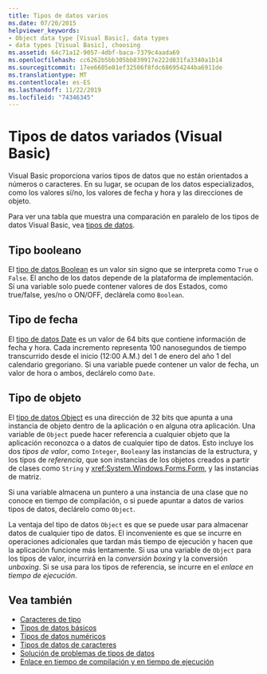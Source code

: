 ```yaml
---
title: Tipos de datos varios
ms.date: 07/20/2015
helpviewer_keywords:
- Object data type [Visual Basic], data types
- data types [Visual Basic], choosing
ms.assetid: 64c71a12-9057-4dbf-baca-7379c4aada69
ms.openlocfilehash: cc6262b5bb305bb839917e222d831fa3340a1b14
ms.sourcegitcommit: 17ee6605e01ef32506f8fdc686954244ba6911de
ms.translationtype: MT
ms.contentlocale: es-ES
ms.lasthandoff: 11/22/2019
ms.locfileid: "74346345"
---
```

# <a name="miscellaneous-data-types-visual-basic"></a>Tipos de datos variados (Visual Basic)
Visual Basic proporciona varios tipos de datos que no están orientados a números o caracteres. En su lugar, se ocupan de los datos especializados, como los valores sí/no, los valores de fecha y hora y las direcciones de objeto.  
  
 Para ver una tabla que muestra una comparación en paralelo de los tipos de datos Visual Basic, vea [tipos de datos](../../../../visual-basic/language-reference/data-types/index.md).  
  
## <a name="boolean-type"></a>Tipo booleano  
 El [tipo de datos Boolean](../../../../visual-basic/language-reference/data-types/boolean-data-type.md) es un valor sin signo que se interpreta como `True` o `False`. El ancho de los datos depende de la plataforma de implementación. Si una variable solo puede contener valores de dos Estados, como true/false, yes/no o ON/OFF, declárela como `Boolean`.  
  
## <a name="date-type"></a>Tipo de fecha  
 El [tipo de datos Date](../../../../visual-basic/language-reference/data-types/date-data-type.md) es un valor de 64 bits que contiene información de fecha y hora. Cada incremento representa 100 nanosegundos de tiempo transcurrido desde el inicio (12:00 A.M.) del 1 de enero del año 1 del calendario gregoriano. Si una variable puede contener un valor de fecha, un valor de hora o ambos, declárelo como `Date`.  
  
## <a name="object-type"></a>Tipo de objeto  
 El [tipo de datos Object](../../../../visual-basic/language-reference/data-types/object-data-type.md) es una dirección de 32 bits que apunta a una instancia de objeto dentro de la aplicación o en alguna otra aplicación. Una variable de `Object` puede hacer referencia a cualquier objeto que la aplicación reconozca o a datos de cualquier tipo de datos. Esto incluye los dos *tipos de valor*, como `Integer`, `Boolean`y las instancias de la estructura, y los tipos de *referencia*, que son instancias de los objetos creados a partir de clases como `String` y <xref:System.Windows.Forms.Form>, y las instancias de matriz.  
  
 Si una variable almacena un puntero a una instancia de una clase que no conoce en tiempo de compilación, o si puede apuntar a datos de varios tipos de datos, declárelo como `Object`.  
  
 La ventaja del tipo de datos `Object` es que se puede usar para almacenar datos de cualquier tipo de datos. El inconveniente es que se incurre en operaciones adicionales que tardan más tiempo de ejecución y hacen que la aplicación funcione más lentamente. Si usa una variable de `Object` para los tipos de valor, incurrirá en la *conversión boxing* y la conversión *unboxing*. Si se usa para los tipos de referencia, se incurre en el *enlace en tiempo de ejecución*.  
  
## <a name="see-also"></a>Vea también

- [Caracteres de tipo](../../../../visual-basic/programming-guide/language-features/data-types/type-characters.md)
- [Tipos de datos básicos](../../../../visual-basic/programming-guide/language-features/data-types/elementary-data-types.md)
- [Tipos de datos numéricos](../../../../visual-basic/programming-guide/language-features/data-types/numeric-data-types.md)
- [Tipos de datos de caracteres](../../../../visual-basic/programming-guide/language-features/data-types/character-data-types.md)
- [Solución de problemas de tipos de datos](../../../../visual-basic/programming-guide/language-features/data-types/troubleshooting-data-types.md)
- [Enlace en tiempo de compilación y en tiempo de ejecución](../../../../visual-basic/programming-guide/language-features/early-late-binding/index.md)
